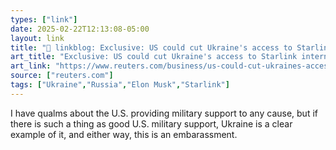 ```yaml
---
types: ["link"]
date: 2025-02-22T12:13:08-05:00
layout: link
title: "🔗 linkblog: Exclusive: US could cut Ukraine's access to Starlink internet services over minerals, say sources'"
art_title: "Exclusive: US could cut Ukraine's access to Starlink internet services over minerals, say sources"
art_link: "https://www.reuters.com/business/us-could-cut-ukraines-access-starlink-internet-services-over-minerals-say-2025-02-22/"
source: ["reuters.com"]
tags: ["Ukraine","Russia","Elon Musk","Starlink"]
---
```

I have qualms about the U.S. providing military support to any cause, but if there is such a thing as good U.S. military support, Ukraine is a clear example of it, and either way, this is an embarassment.

